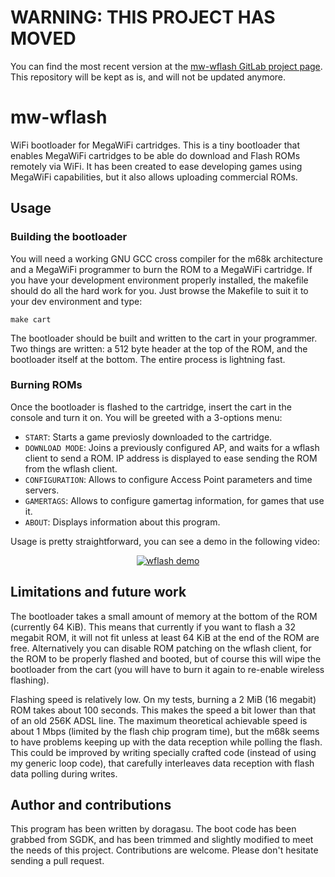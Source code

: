 # WARNING: THIS PROJECT HAS MOVED

You can find the most recent version at the [mw-wflash GitLab project page](https://gitlab.com/doragasu/mw-wflash). This repository will be kept as is, and will not be updated anymore.

# mw-wflash

WiFi bootloader for MegaWiFi cartridges. This is a tiny bootloader that enables MegaWiFi cartridges to be able do download and Flash ROMs remotely via WiFi. It has been created to ease developing games using MegaWiFi capabilities, but it also allows uploading commercial ROMs.

## Usage

### Building the bootloader

You will need a working GNU GCC cross compiler for the m68k architecture and a MegaWiFi programmer to burn the ROM to a MegaWiFi cartridge. If you have your development environment properly installed, the makefile should do all the hard work for you. Just browse the Makefile to suit it to your dev environment and type:
```
make cart
```
The bootloader should be built and written to the cart in your programmer. Two things are written: a 512 byte header at the top of the ROM, and the bootloader itself at the bottom. The entire process is lightning fast.

### Burning ROMs

Once the bootloader is flashed to the cartridge, insert the cart in the console and turn it on. You will be greeted with a 3-options menu:

* `START`: Starts a game previosly downloaded to the cartridge.
* `DOWNLOAD MODE`: Joins a previously configured AP, and waits for a wflash client to send a ROM. IP address is displayed to ease sending the ROM from the wflash client.
* `CONFIGURATION`: Allows to configure Access Point parameters and time servers.
* `GAMERTAGS`: Allows to configure gamertag information, for games that use it.
* `ABOUT`: Displays information about this program.

Usage is pretty straightforward, you can see a demo in the following video:

<div align="center">
  <a href="https://www.youtube.com/watch?v=ky1rRQWyCqo"><img src="https://img.youtube.com/vi/ky1rRQWyCqo/0.jpg" alt="wflash demo"></a>
</div>

## Limitations and future work

The bootloader takes a small amount of memory at the bottom of the ROM (currently 64 KiB). This means that currently if you want to flash a 32 megabit ROM, it will not fit unless at least 64 KiB at the end of the ROM are free. Alternatively you can disable ROM patching on the wflash client, for the ROM to be properly flashed and booted, but of course this will wipe the bootloader from the cart (you will have to burn it again to re-enable wireless flashing).

Flashing speed is relatively low. On my tests, burning a 2 MiB (16 megabit) ROM takes about 100 seconds. This makes the speed a bit lower than that of an old 256K ADSL line. The maximum theoretical achievable speed is about 1 Mbps (limited by the flash chip program time), but the m68k seems to have problems keeping up with the data reception while polling the flash. This could be improved by writing specially crafted code (instead of using my generic loop code), that carefully interleaves data reception with flash data polling during writes.

## Author and contributions

This program has been written by doragasu. The boot code has been grabbed from SGDK, and has been trimmed and slightly modified to meet the needs of this project. Contributions are welcome. Please don't hesitate sending a pull request.
